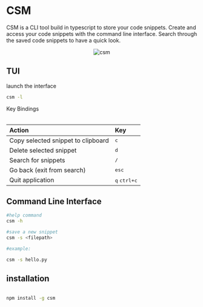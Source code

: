 # CSM

CSM is a CLI tool build in typescript to store your code snippets. Create and access your code snippets with the
command line interface. Search through the saved code snippets to have a quick look.

<div align="center">

![csm](https://github.com/Aman-zishan/CSM/assets/55238388/b08503f7-087b-47ae-9cc5-6d4d75350a05)

</div>

## TUI

launch the interface

```bash
csm -l
```

<div>

<summary>Key Bindings</summary>

<br />

| Action | Key |
| :--- | :--- |
| Copy selected snippet to clipboard | <kbd>c</kbd> |
| Delete selected snippet | <kbd>d</kbd> |
| Search for snippets | <kbd>/</kbd> |
| Go back (exit from search) | <kbd>esc</kbd> |
| Quit application | <kbd>q</kbd> <kbd>ctrl+c</kbd> |

</div>


## Command Line Interface

```bash
#help command
csm -h

#save a new snippet
csm -s <filepath>

#example:

csm -s hello.py
```

## installation

```bash

npm install -g csm
```




